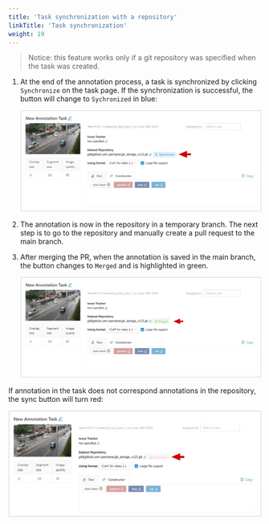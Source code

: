 ```yaml
---
title: 'Task synchronization with a repository'
linkTitle: 'Task synchronization'
weight: 19
---
```


> Notice: this feature works only if a git repository was specified when the task was created.

1. At the end of the annotation process, a task is synchronized by clicking
   `Synchronize` on the task page. If the synchronization is successful, the button will change to `Sychronized` in blue:

   ![](/images/image110.jpg)

1. The annotation is now in the repository in a temporary branch.
   The next step is to go to the repository and manually create a pull request to the main branch.

1. After merging the PR, when the annotation is saved in the main branch,
   the button changes to `Merged` and is highlighted in green.

   ![](/images/image109.jpg)

If annotation in the task does not correspond annotations in the repository, the sync button will turn red:

   ![](/images/image106.jpg)
